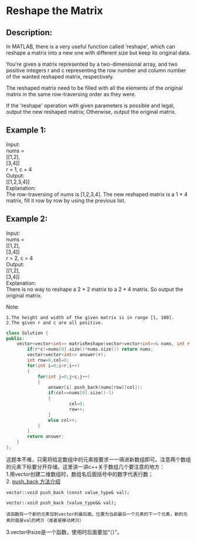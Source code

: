 Reshape the Matrix
=====================
Description:
--------------------
In MATLAB, there is a very useful function called 'reshape', which can reshape a matrix into a new one with different size but keep its original data.

You're given a matrix represented by a two-dimensional array, and two positive integers r and c representing the row number and column number of the wanted reshaped matrix, respectively.

The reshaped matrix need to be filled with all the elements of the original matrix in the same row-traversing order as they were.

If the 'reshape' operation with given parameters is possible and legal, output the new reshaped matrix; Otherwise, output the original matrix.

Example 1:
--------------
Input: <br>
nums = <br>
[[1,2],<br>
 [3,4]]<br>
r = 1, c = 4<br>
Output: <br>
[[1,2,3,4]]<br>
Explanation:<br>
The row-traversing of nums is [1,2,3,4]. The new reshaped matrix is a 1 * 4 matrix, fill it row by row by using the previous list.<br>

Example 2:<br>
-------------------
Input: <br>
nums = <br>
[[1,2],<br>
 [3,4]]<br>
r = 2, c = 4<br>
Output: <br>
[[1,2],<br>
 [3,4]]<br>
Explanation:<br>
There is no way to reshape a 2 * 2 matrix to a 2 * 4 matrix. So output the original matrix.<br>

Note:<br>

    1.The height and width of the given matrix is in range [1, 100].
    2.The given r and c are all positive.





```cpp
class Solution {
public:
    vector<vector<int>> matrixReshape(vector<vector<int>>& nums, int r, int c) {
        if(r*c!=nums[0].size()*nums.size()) return nums;
        vector<vector<int>> answer(r);
        int row=0,col=0;
        for(int i=0;i<r;i++)
        {
            for(int j=0;j<c;j++)
            {
                answer[i].push_back(nums[row][col]);
                if(col==nums[0].size()-1)
                {
                        col=0;
                        row++;
                }
                else col++;
            }
        }
        return answer;
    }
};
```
这题本不难，只需将给定数组中的元素按要求一一填进新数组即可。注意两个数组的元素下标要分开存储。这里讲一讲c++关于数组几个要注意的地方：<br>
1.用vector创建二维数组时，数组名后面括号中的数字代表行数；<br>
2.    [push_back 方法介绍](http://blog.csdn.net/u013630349/article/details/46853297)

    vector::void push_back (const value_type& val);

    vector::void push_back (value_type&& val);

    该函数将一个新的元素加到vector的最后面，位置为当前最后一个元素的下一个元素，新的元素的值是val的拷贝（或者是移动拷贝）
3.vector中size是一个函数，使用时后面要加“（）”。

